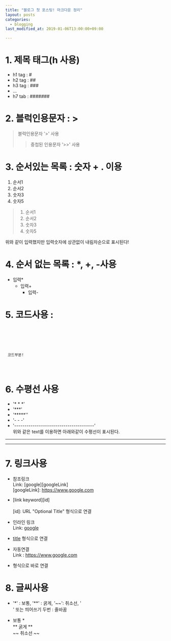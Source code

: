 ```yaml
---
title: "블로그 첫 포스팅! 마크다운 정리"
layout: posts
categories:
  - blogging
last_modified_at: 2019-01-06T13:00:00+09:00

---
```


# 1. 제목 태그(h 사용)
  - h1 tag : #
  - h2 tag : ##
  - h3 tag : ###
  - ...
  - h7 tab : #######

# 2. 블럭인용문자 : >
> 블럭인용문자 '>' 사용
>> 중첩된 인용문자 '>>' 사용

# 3. 순서있는 목록 : 숫자 + . 이용
1. 순서1
2. 순서2
3. 숫자3
5. 숫자5

> 1. 순서1
> 2. 순서2
> 3. 숫자3
> 5. 숫자5  

위와 같이 입력했지만 입력숫자에 상관없이 내림차순으로 표시된다!



# 4. 순서 없는 목록 : *, +, -사용
* 입력*
  + 입력+
    - 입력-

# 5. 코드사용 : <pre><code></code></pre>
<pre>
  <code>
    <p> 코드부분! </p>
  </code>
</pre>

# 6. 수평선 사용
  - '* * *'
  - '***'
  - '*****''
  - '- - -'
  - '---------------------------------------'  
위와 같은 text를 이용하면 아래와같이 수평선이 표시된다.

* * *
***

# 7. 링크사용
* 참조링크 <br>
Link: [google][googleLink] <br>
[googleLink]: https://www.google.com <br>
- [link keyword][id] <br>  
  [id]: URL "Optional Title" 형식으로 연결

* 인라인 링크<br>
Link: [google](<https://www.google.com>)
- [title](<link>) 형식으로 연결

* 자동연결<br>
Link : <https://www.google.com>
- <link> 형식으로 바로 연결

# 8. 글씨사용
  - '*' : 보통, '**' : 굵게, '~~': 취소선, '<br>' 또는 띄어쓰기 두번 : 줄바꿈
* 보통 * <br>
** 굵게 **   
~~ 취소선 ~~ <br>
